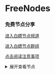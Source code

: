 # FreeNodes

### 免费节点分享

<a href="https://t.me/bpjzx2">进入白嫖节点频道</a>

<a href="https://t.me/bpjzx1">进入白嫖节点群组</a>

<a href="https://telegra.ph/呀你来啦-03-01">点击阅读注意事项</a>

<details>
  <summary>展开查看节点</summary>
  vmess://eyJ2IjoiMiIsInBzIjoi576O5Zu9XzEiLCJhZGQiOiJjbG91ZGZsYXJlLnhyZW5ibG9nLmNvbSIsInBvcnQiOiI0NDMiLCJpZCI6ImE4OTEwODMxLWY1NmItNGFjNC1jNjhmLWU0ZGQ4M2Y3MWU2MCIsImFpZCI6IjAiLCJzY3kiOiJhdXRvIiwibmV0Ijoid3MiLCJ0eXBlIjoibm9uZSIsImhvc3QiOiJ2NC54cmVuYmxvZy5jb20iLCJwYXRoIjoiL3Nha3VyYS8iLCJ0bHMiOiJ0bHMiLCJzbmkiOiIifQ==
trojan://e8553fc5-f3a0-409c-ac06-1cd93b026cf4@jgwdj1.gaox.ml:443?allowInsecure=1#%E7%BE%8E%E5%9B%BD_2
trojan://8d4ab0f0-79be-11eb-be0b-1239d0255272@id2-trojan.bonds.id:443?allowInsecure=1#%E5%8D%B0%E5%BA%A6%E5%B0%BC%E8%A5%BF%E4%BA%9A
vmess://eyJ2IjoiMiIsInBzIjoi5Yqg5ou/5aSnIiwiYWRkIjoiaW4tdjEuc2RnZG4uY29tIiwicG9ydCI6IjUwMjA2IiwiaWQiOiJiMTQ3OGUyNC00OTE2LTNhYmUtOGYxNy0xNTkzMTAxMmVjYmUiLCJhaWQiOiIxIiwic2N5IjoiYXV0byIsIm5ldCI6IndzIiwidHlwZSI6Im5vbmUiLCJob3N0IjoidGVsZWdyYW0uY2hhbm5lbC5wMnBzaGFyaW5nIiwicGF0aCI6Ii9obHMvY2N0djVwaGQubTN1OCIsInRscyI6IiIsInNuaSI6IiJ9
ss://YWVzLTI1Ni1jZmI6QmVqclF2dHU5c3FVZU51Wg@213.183.51.171:9024#%E8%8D%B7%E5%85%B0
ss://YWVzLTI1Ni1jZmI6YmY3djMzNEtLRFYzWURoSA@213.183.51.171:9070#%E8%8D%B7%E5%85%B0_1
vmess://eyJ2IjoiMiIsInBzIjoi576O5Zu9IiwiYWRkIjoiaW4tdjEuc2RnZG4uY29tIiwicG9ydCI6IjUwNDAxIiwiaWQiOiJiMTQ3OGUyNC00OTE2LTNhYmUtOGYxNy0xNTkzMTAxMmVjYmUiLCJhaWQiOiIxIiwic2N5IjoiYXV0byIsIm5ldCI6IndzIiwidHlwZSI6Im5vbmUiLCJob3N0IjoiaW4tdjEuc2RnZG4uY29tIiwicGF0aCI6Ii9obHMvY2N0djVwaGQubTN1OCIsInRscyI6IiIsInNuaSI6IiJ9
ss://YWVzLTEyOC1jZmI6UWF6RWRjVGdiMTU5QCQq@14.29.124.168:25295#%E5%B9%BF%E5%B7%9E%E5%B8%82_1
ss://YWVzLTEyOC1jZmI6UWF6RWRjVGdiMTU5QCQq@14.29.124.168:25286#%E5%B9%BF%E5%B7%9E%E5%B8%82_2
vmess://eyJ2IjoiMiIsInBzIjoi576O5Zu9XzMiLCJhZGQiOiJvei5tb29uZnJlZS50b3AiLCJwb3J0IjoiNDQzIiwiaWQiOiI4NjFlOWNkMC1jZDFkLTRmOGMtYjdkOS1iNDc0MDlkZGEzMzMiLCJhaWQiOiIwIiwic2N5IjoiYXV0byIsIm5ldCI6IndzIiwidHlwZSI6Im5vbmUiLCJob3N0Ijoib3oubW9vbmZyZWUudG9wIiwicGF0aCI6Ii8iLCJ0bHMiOiJ0bHMiLCJzbmkiOiIifQ==
ss://YWVzLTEyOC1jZmI6UWF6RWRjVGdiMTU5QCQq@14.29.124.168:25294#%E5%B9%BF%E5%B7%9E%E5%B8%82_3
ss://YWVzLTEyOC1jZmI6UWF6RWRjVGdiMTU5QCQq@14.29.124.168:25217#%E5%B9%BF%E5%B7%9E%E5%B8%82_4
ss://YWVzLTEyOC1jZmI6UWF6RWRjVGdiMTU5QCQq@14.29.124.168:25279#%E5%B9%BF%E5%B7%9E%E5%B8%82_5
ss://YWVzLTEyOC1jZmI6UWF6RWRjVGdiMTU5QCQq@14.29.124.168:25247#%E5%B9%BF%E5%B7%9E%E5%B8%82_6
vmess://eyJ2IjoiMiIsInBzIjoi56aP5bu655yB5Y6m6Zeo5biCIiwiYWRkIjoiMTEyLjQ4LjE3Ny43NCIsInBvcnQiOiI2MTExOCIsImlkIjoiMTRlM2E3NWMtZGM1YS0zODIxLWI3NGQtOWY3NWY3YzFhOGEyIiwiYWlkIjoiMCIsInNjeSI6ImF1dG8iLCJuZXQiOiJ3cyIsInR5cGUiOiJub25lIiwiaG9zdCI6IjExMi40OC4xNzcuNzQiLCJwYXRoIjoiL2luZGV4IiwidGxzIjoiIiwic25pIjoiIn0=
vmess://eyJ2IjoiMiIsInBzIjoi5bm/5Lic5L2b5bGxIiwiYWRkIjoiY21qbS5zZW5saW5zcy5saW5rIiwicG9ydCI6IjIxMTIzIiwiaWQiOiIxNGUzYTc1Yy1kYzVhLTM4MjEtYjc0ZC05Zjc1ZjdjMWE4YTIiLCJhaWQiOiIwIiwic2N5IjoiYXV0byIsIm5ldCI6IndzIiwidHlwZSI6Im5vbmUiLCJob3N0IjoiY21qbS5zZW5saW5zcy5saW5rIiwicGF0aCI6Ii9pbmRleCIsInRscyI6IiIsInNuaSI6IiJ9
ss://YWVzLTI1Ni1jZmI6S25KR2FkM0ZxVHZqcWJhWA@213.183.51.171:9014#%E8%8D%B7%E5%85%B0_2
ssr://NDIuMTU3LjE5Ni4yNTM6MTg1ODQ6b3JpZ2luOnJjNC1tZDU6aHR0cF9zaW1wbGU6UTNadVlrMHcvP3JlbWFya3M9YUhSMGNITTZMeTkwTG0xbEwySndhbnA0TWc9PSZwcm90b3BhcmFtPSZvYmZzcGFyYW09Wkc5M2JteHZZV1F1ZDJsdVpHOTNjM1Z3WkdGMFpTNWpiMjAmZ3JvdXA9VTFOU1VISnZkbWxrWlhJ
vmess://eyJ2IjoiMiIsInBzIjoi6Z+p5Zu9XzEiLCJhZGQiOiJjbWptLnNlbmxpbnNzLmxpbmsiLCJwb3J0IjoiMjExNDIiLCJpZCI6IjE0ZTNhNzVjLWRjNWEtMzgyMS1iNzRkLTlmNzVmN2MxYThhMiIsImFpZCI6IjAiLCJzY3kiOiJhdXRvIiwibmV0Ijoid3MiLCJ0eXBlIjoibm9uZSIsImhvc3QiOiJjbWptLnNlbmxpbnNzLmxpbmsiLCJwYXRoIjoiL2luZGV4IiwidGxzIjoiIiwic25pIjoiIn0=
vmess://eyJ2IjoiMiIsInBzIjoi6aaZ5rivXzEiLCJhZGQiOiJjbWptLnNlbmxpbnNzLmxpbmsiLCJwb3J0IjoiMjExMTciLCJpZCI6IjE0ZTNhNzVjLWRjNWEtMzgyMS1iNzRkLTlmNzVmN2MxYThhMiIsImFpZCI6IjAiLCJzY3kiOiJhdXRvIiwibmV0Ijoid3MiLCJ0eXBlIjoibm9uZSIsImhvc3QiOiJjbWptLnNlbmxpbnNzLmxpbmsiLCJwYXRoIjoiL2luZGV4IiwidGxzIjoiIiwic25pIjoiIn0=
vmess://eyJ2IjoiMiIsInBzIjoi6Z+p5Zu9XzIiLCJhZGQiOiJjbWptLnNlbmxpbnNzLmxpbmsiLCJwb3J0IjoiMjExNDciLCJpZCI6IjE0ZTNhNzVjLWRjNWEtMzgyMS1iNzRkLTlmNzVmN2MxYThhMiIsImFpZCI6IjAiLCJzY3kiOiJhdXRvIiwibmV0Ijoid3MiLCJ0eXBlIjoibm9uZSIsImhvc3QiOiJjbWptLnNlbmxpbnNzLmxpbmsiLCJwYXRoIjoiL2luZGV4IiwidGxzIjoiIiwic25pIjoiIn0=
ssr://NDIuMTU3LjE5Ni4yNTA6MTg1ODQ6b3JpZ2luOnJjNC1tZDU6aHR0cF9zaW1wbGU6UTNadVlrMHcvP3JlbWFya3M9YUhSMGNITTZMeTkwTG0xbEwySndhbnA0TVE9PSZwcm90b3BhcmFtPSZvYmZzcGFyYW09Wkc5M2JteHZZV1F1ZDJsdVpHOTNjM1Z3WkdGMFpTNWpiMjAmZ3JvdXA9VTFOU1VISnZkbWxrWlhJ
ssr://NDIuMTU3LjE5Ni4yNTI6MTg1ODQ6b3JpZ2luOnJjNC1tZDU6aHR0cF9zaW1wbGU6UTNadVlrMHcvP3JlbWFya3M9NmFhWjVyaXZYekk9JnByb3RvcGFyYW09Jm9iZnNwYXJhbT1aRzkzYm14dllXUXVkMmx1Wkc5M2MzVndaR0YwWlM1amIyMCZncm91cD1VMU5TVUhKdmRtbGtaWEk=
vmess://eyJ2IjoiMiIsInBzIjoi5pel5pysXzEiLCJhZGQiOiJjbWptLnNlbmxpbnNzLmxpbmsiLCJwb3J0IjoiMjExMTQiLCJpZCI6IjE0ZTNhNzVjLWRjNWEtMzgyMS1iNzRkLTlmNzVmN2MxYThhMiIsImFpZCI6IjAiLCJzY3kiOiJhdXRvIiwibmV0Ijoid3MiLCJ0eXBlIjoibm9uZSIsImhvc3QiOiJjbWptLnNlbmxpbnNzLmxpbmsiLCJwYXRoIjoiL2luZGV4IiwidGxzIjoiIiwic25pIjoiIn0=
vmess://eyJ2IjoiMiIsInBzIjoi6aaZ5rivXzMiLCJhZGQiOiIxMTIuNDguMTc3Ljc0IiwicG9ydCI6IjYxMTE3IiwiaWQiOiIxNGUzYTc1Yy1kYzVhLTM4MjEtYjc0ZC05Zjc1ZjdjMWE4YTIiLCJhaWQiOiIwIiwic2N5IjoiYXV0byIsIm5ldCI6IndzIiwidHlwZSI6Im5vbmUiLCJob3N0IjoiIiwicGF0aCI6Ii9pbmRleCIsInRscyI6IiIsInNuaSI6IiJ9
vmess://eyJ2IjoiMiIsInBzIjoi5Y+w5rm+XzEiLCJhZGQiOiIzMzB0dy5mYW5zOC54eXoiLCJwb3J0IjoiNDQzIiwiaWQiOiI1YzcwZGE1ZC1lNjQxLTNiZjgtYjdkYy01YmFiZDg0M2ZmM2MiLCJhaWQiOiIyIiwic2N5IjoiYXV0byIsIm5ldCI6IndzIiwidHlwZSI6Im5vbmUiLCJob3N0IjoiMzMwdHcuZmFuczgueHl6IiwicGF0aCI6Ii9yYXkiLCJ0bHMiOiJ0bHMiLCJzbmkiOiIifQ==
ssr://MTgzLjIzMi4xOTcuMjU0OjE4NTg0Om9yaWdpbjpyYzQtbWQ1Omh0dHBfc2ltcGxlOlEzWnVZazB3Lz9yZW1hcmtzPTVZK3c1cm0rWHpJPSZwcm90b3BhcmFtPSZvYmZzcGFyYW09Wkc5M2JteHZZV1F1ZDJsdVpHOTNjM1Z3WkdGMFpTNWpiMjAmZ3JvdXA9VTFOU1VISnZkbWxrWlhJ
ssr://MTgzLjIxMy4yMS42NzoxODU4NDpvcmlnaW46cmM0LW1kNTpodHRwX3NpbXBsZTpRM1p1WWswdy8/cmVtYXJrcz01cGVsNXB5c1h6ST0mcHJvdG9wYXJhbT0mb2Jmc3BhcmFtPVpHOTNibXh2WVdRdWQybHVaRzkzYzNWd1pHRjBaUzVqYjIwJmdyb3VwPVUxTlNVSEp2ZG1sa1pYSQ==

